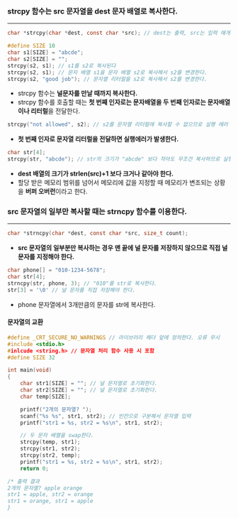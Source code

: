 ### strcpy 함수는 src 문자열을 dest 문자 배열로 복사한다. ###
_______
```c
char *strcpy(char *dest, const char *src); // dest는 출력, src는 입력 매개 변수
```


```c
#define SIZE 10
char s1[SIZE] = "abcde";
char s2[SIZE] = "";
strcpy(s2, s1); // s1를 s2로 복사된다
strcpy(s2, s1); // 문자 배열 s1을 문자 배열 s2로 복사해서 s2를 변경한다.
strcpy(s2, "good job"); // 문자열 리터럴을 s2로 복사해서 s2를 변경한다.
```
- strcpy 함수는 **널문자를 만날 때까지 복사한다.**
- strcpy 함수를 호출할 때는 **첫 번째 인자로는 문자배열을 두 번째 인자로는 문자배열이나 리터럴**을 전달한다.

```c
strcpy("not allowed", s2); // s2를 문자열 리터럴에 복사할 수 없으므로 실행 에러
```
- **첫 번째 인자로 문자열 리터럴을 전달하면 실행에러가 발생한다.**

```c
char str[4];
strcpy(str, "abcde"); // str의 크기가 "abcde" 보다 작아도 무조건 복사하므로 실행 에러가 발생한다.
```
- **dest 배열의 크기가 strlen(src)+1 보다 크거나 같아야 한다.**
- 할당 받은 메모리 범위를 넘어서 메모리에 값을 지정할 때 메모리가 변조되는 상황을 **버퍼 오버런**이라고 한다.

### src 문자열의 일부만 복사할 때는 strncpy 함수를 이용한다. ###
_________
```c
char *strncpy(char *dest, const char *src, size_t count);
```
- **src 문자열의 일부분만 복사하는 경우 맨 끝에 널 문자를 저장하지 않으므로 직접 널 문자를 지정해야 한다.**

```c
char phone[] = "010-1234-5678";
char str[4];
strncpy(str, phone, 3); // "010"를 str로 복사한다.
str[3] = '\0' // 널 문자를 직접 저장해야 한다.
```
- phone 문자열에서 3개만큼의 문자를 str에 복사한다.

#### 문자열의 교환 ####
```c
#define _CRT_SECURE_NO_WARNINGS // 라이브러리 헤더 앞에 정의한다. 오류 무시
#include <stdio.h>
#inlcude <string.h> // 문자열 처리 함수 사용 시 포함
#define SIZE 32

int main(void)
{
	char str1[SIZE] = ""; // 널 문자열로 초기화한다.
	char str2[SIZE] = ""; // 널 문자열로 초기화한다.
	char temp[SIZE];

	printf("2개의 문자열? ");
	scanf("%s %s", str1, str2); // 빈칸으로 구분해서 문자열 입력
	printf("str1 = %s, str2 = %s\n", str1, str2);

	// 두 문자 배열을 swap한다.
	strcpy(temp, str1);
	strcpy(str1, str2);
	strcpy(str2, temp);
	printf("str1 = %s, str2 = %s\n", str1, str2);
	return 0;

/* 출력 결과
2개의 문자열? apple orange
str1 = apple, str2 = orange
str1 = orange, str1 = apple
}
```